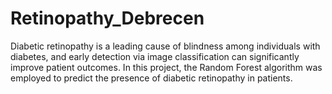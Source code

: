 # Retinopathy_Debrecen
Diabetic retinopathy is a leading cause of blindness among individuals with diabetes, and early detection via image classification can significantly improve patient outcomes. In this project, the Random Forest algorithm was employed to predict the presence of diabetic retinopathy in patients.
